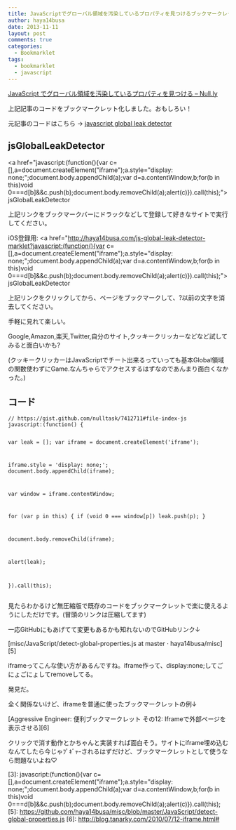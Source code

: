```yaml
---
title: JavaScriptでグローバル領域を汚染しているプロパティを見つけるブックマークレット
author: haya14busa
date: 2013-11-11
layout: post
comments: true
categories:
  - Bookmarklet
tags:
  - bookmarklet
  - javascript
---
```

[JavaScript でグローバル領域を汚染しているプロパティを見つける &#8211; Null.ly][1]

上記記事のコードをブックマークレット化しました。おもしろい！

元記事のコードはこちら -> [javascript global leak detector][2]

## jsGlobalLeakDetector

<a href="javascript:(function(){var c=[],a=document.createElement("iframe");a.style="display: none;";document.body.appendChild(a);var d=a.contentWindow,b;for(b in this)void 0===d[b]&&c.push(b);document.body.removeChild(a);alert(c)}).call(this);">jsGlobalLeakDetector</a>

上記リンクをブックマークバーにドラックなどして登録して好きなサイトで実行してください。

iOS登録用: <a href="http://haya14busa.com/js-global-leak-detector-marklet?javascript:(function(){var c=[],a=document.createElement("iframe");a.style="display: none;";document.body.appendChild(a);var d=a.contentWindow,b;for(b in this)void 0===d[b]&&c.push(b);document.body.removeChild(a);alert(c)}).call(this);">jsGlobalLeakDetector</a>

上記リンクをクリックしてから、ページをブックマークして、?以前の文字を消去してください。

手軽に見れて楽しい。

Google,Amazon,楽天,Twitter,自分のサイト,クッキークリッカーなどなど試してみると面白いかも?

(クッキークリッカーはJavaScriptでチート出来るっていっても基本Global領域の関数使わずにGame.なんちゃらでアクセスするはずなのであんまり面白くなかった。)

## コード

<noscript>
  <pre><code class="language-javascript javascript">// https://gist.github.com/nulltask/7412711#file-index-js
javascript:(function() {

  var leak = [];
  var iframe = document.createElement('iframe');

  iframe.style = 'display: none;';
  document.body.appendChild(iframe);

  var window = iframe.contentWindow;

  for (var p in this) {
    if (void 0 === window[p]) leak.push(p);
  }

  document.body.removeChild(iframe);

  alert(leak);

}).call(this);</code></pre>
</noscript>

見たらわかるけど無圧縮版で既存のコードをブックマークレットで楽に使えるようにしただけです。(冒頭のリンクは圧縮してます)

一応GitHubにもあげてて変更もあるかも知れないのでGitHubリンク↓

[misc/JavaScript/detect-global-properties.js at master · haya14busa/misc][5]

iframeってこんな使い方があるんですね。iframe作って、display:none;してごにょごにょしてremoveしてる。

発見だ。

全く関係ないけど、iframeを普通に使ったブックマークレットの例↓

[Aggressive Engineer: 便利ブックマークレット その12: Iframeで外部ページを表示させる][6]

クリックで消す動作とかちゃんと実装すれば面白そう。サイトにiframe埋め込むなんてしたら今じゃﾌﾟｷﾞｬｰされるはずだけど、ブックマークレットとして使うなら問題ないよね♡

 [1]: http://null.ly/post/66672290942/javascript-gloabl-leak
 [2]: https://gist.github.com/nulltask/7412711#file-index-js
 [3]: javascript:(function(){var c=[],a=document.createElement("iframe");a.style="display: none;";document.body.appendChild(a);var d=a.contentWindow,b;for(b in this)void 0===d[b]&&c.push(b);document.body.removeChild(a);alert(c)}).call(this);
 [5]: https://github.com/haya14busa/misc/blob/master/JavaScript/detect-global-properties.js
 [6]: http://blog.tanarky.com/2010/07/12-iframe.html#
